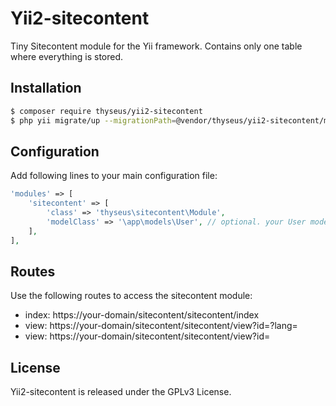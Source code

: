 # Yii2-sitecontent

Tiny Sitecontent module for the Yii framework. Contains only one table where everything is stored.

## Installation

```bash
$ composer require thyseus/yii2-sitecontent
$ php yii migrate/up --migrationPath=@vendor/thyseus/yii2-sitecontent/migrations
```

## Configuration

Add following lines to your main configuration file:

```php
'modules' => [
    'sitecontent' => [
        'class' => 'thyseus\sitecontent\Module',
        'modelClass' => '\app\models\User', // optional. your User model. Needs to be ActiveRecord.
    ],
],
```

## Routes

Use the following routes to access the sitecontent module:

* index: https://your-domain/sitecontent/sitecontent/index
* view: https://your-domain/sitecontent/sitecontent/view?id=<slug>?lang=<lang>
* view: https://your-domain/sitecontent/sitecontent/view?id=<slug>

## License

Yii2-sitecontent is released under the GPLv3 License.
